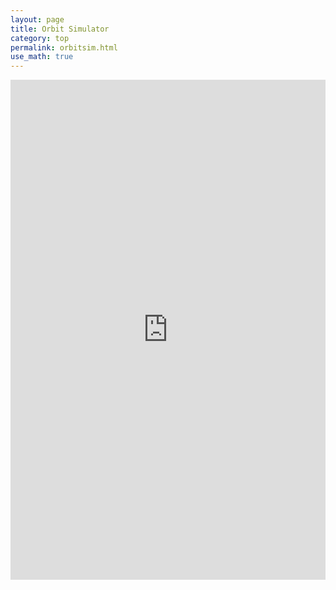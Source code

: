 ```yaml
---
layout: page
title: Orbit Simulator 
category: top
permalink: orbitsim.html 
use_math: true
---
```


<iframe src="https://trinket.io/embed/glowscript/ecfe93d548" width="100%" height="800" frameborder="0" marginwidth="0" marginheight="0" allowfullscreen></iframe>
